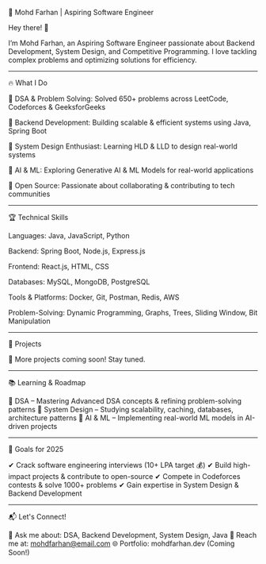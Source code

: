 🚀 Mohd Farhan | Aspiring Software Engineer





Hey there! 👋

I’m Mohd Farhan, an Aspiring Software Engineer passionate about Backend Development, System Design, and Competitive Programming. I love tackling complex problems and optimizing solutions for efficiency.


---

🔥 What I Do

🔹 DSA & Problem Solving: Solved 650+ problems across LeetCode, Codeforces & GeeksforGeeks

🔹 Backend Development: Building scalable & efficient systems using Java, Spring Boot

🔹 System Design Enthusiast: Learning HLD & LLD to design real-world systems

🔹 AI & ML: Exploring Generative AI & ML Models for real-world applications

🔹 Open Source: Passionate about collaborating & contributing to tech communities



---

🏆 Technical Skills

Languages: Java, JavaScript, Python

Backend: Spring Boot, Node.js, Express.js

Frontend: React.js, HTML, CSS

Databases: MySQL, MongoDB, PostgreSQL

Tools & Platforms: Docker, Git, Postman, Redis, AWS

Problem-Solving: Dynamic Programming, Graphs, Trees, Sliding Window, Bit Manipulation



---

🚀 Projects

📌 More projects coming soon! Stay tuned.


---

📚 Learning & Roadmap

🔹 DSA – Mastering Advanced DSA concepts & refining problem-solving patterns
🔹 System Design – Studying scalability, caching, databases, architecture patterns
🔹 AI & ML – Implementing real-world ML models in AI-driven projects


---

🎯 Goals for 2025

✔ Crack software engineering interviews (10+ LPA target 💰)
✔ Build high-impact projects & contribute to open-source
✔ Compete in Codeforces contests & solve 1000+ problems
✔ Gain expertise in System Design & Backend Development


---

📬 Let's Connect!

💬 Ask me about: DSA, Backend Development, System Design, Java
📩 Reach me at: mohdfarhan@email.com
🌐 Portfolio: mohdfarhan.dev (Coming Soon!)
<!---
mohdfarhan254/mohdfarhan254 is a ✨ special ✨ repository because its `README.md` (this file) appears on your GitHub profile.
You can click the Preview link to take a look at your changes.
--->

